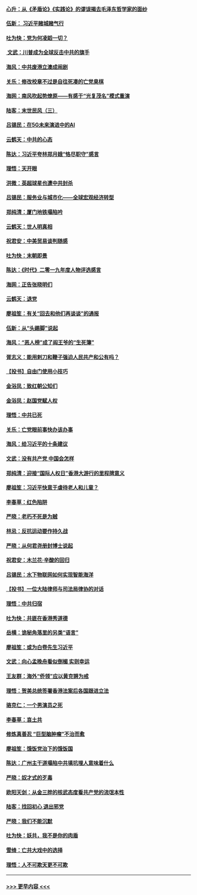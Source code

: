 #### [心升：从《矛盾论》《实践论》的谬误揭去毛泽东哲学家的面纱](../pages/nsc993/n11736962.md?t=12212133) 
#### [伍新： 习近平赌城赌气行](../pages/nsc993/n11736929.md?t=12212133) 
#### [吐为快：党为何凌蹈一切？](../pages/nsc993/n11736915.md?t=12212133) 
#### [ 文武：川普成为全球反击中共的旗手](../pages/nsc993/n11736882.md?t=12212133) 
#### [海风：中共废港立澳成闹剧](../pages/nsc993/n11735857.md?t=12212133) 
#### [关乐：修改校章不过是自往死凑的亡党臭棋](../pages/nsc993/n11735097.md?t=12212133) 
#### [海网：南风吹起势燎原——有感于“光复茂名”模式重演](../pages/nsc993/n11732308.md?t=12212133) 
#### [陆客：末世民风（三）](../pages/nsc993/n11732211.md?t=12212133) 
#### [吕锡民：在5G未来演进中的AI](../pages/nsc993/n11730010.md?t=12212133) 
#### [云鹤天：中共的心态](../pages/nsc993/n11729906.md?t=12212133) 
#### [陈达：习近平夸林郑月娥“恪尽职守”感言](../pages/nsc993/n11729881.md?t=12212133) 
#### [理悟：天开眼](../pages/nsc993/n11729699.md?t=12212133) 
#### [洪微：英超球星也遭中共封杀](../pages/nsc993/n11727243.md?t=12212133) 
#### [吕锡民：服务业与城市化——全球宏观经济转型](../pages/nsc993/n11725845.md?t=12212133) 
#### [郑纯清：厦门地铁塌陷吟](../pages/nsc993/n11725813.md?t=12212133) 
#### [云鹤天：世人明真相](../pages/nsc993/n11725621.md?t=12212133) 
#### [祝君安：中美贸易谈判随感](../pages/nsc993/n11725609.md?t=12212133) 
#### [吐为快：末朝即景](../pages/nsc993/n11723365.md?t=12212133) 
#### [陈达：《时代》二零一九年度人物评选感言](../pages/nsc993/n11723337.md?t=12212133) 
#### [海网：正告张晓明们](../pages/nsc993/n11723228.md?t=12212133) 
#### [云鹤天：退党](../pages/nsc993/n11723056.md?t=12212133) 
#### [廖祖笙：有关“回去和他们再谈谈”的通报](../pages/nsc993/n11722442.md?t=12212133) 
#### [伍新：从“头踢脚”说起](../pages/nsc993/n11722429.md?t=12212133) 
#### [海风：“恶人榜”成了阎王爷的“生死簿”](../pages/nsc993/n11722272.md?t=12212133) 
#### [胥志义：能用剌刀和鞭子强迫人民共产和公有吗？](../pages/nsc993/n11720569.md?t=12212133) 
#### [【投书】自由门使用小技巧](../pages/nsc993/n11720180.md?t=12212133) 
#### [金浴凤：致红朝公知们](../pages/nsc993/n11720563.md?t=12212133) 
#### [金浴凤：赵国党赋人权](../pages/nsc993/n11720533.md?t=12212133) 
#### [理悟：中共已死](../pages/nsc993/n11720233.md?t=12212133) 
#### [关乐：亡党眼前事快办该办事](../pages/nsc993/n11719160.md?t=12212133) 
#### [海风：给习近平的十条建议](../pages/nsc993/n11717616.md?t=12212133) 
#### [文武：没有共产党 中国会怎样](../pages/nsc993/n11717584.md?t=12212133) 
#### [郑纯清：迎接“国际人权日”香港大游行的里程牌意义](../pages/nsc993/n11717417.md?t=12212133) 
#### [廖祖笙：习近平快意于虐待老人和儿童？](../pages/nsc993/n11715313.md?t=12212133) 
#### [李春草：红色陷阱](../pages/nsc993/n11715029.md?t=12212133) 
#### [严晓：老朽不死是为贼](../pages/nsc993/n11712910.md?t=12212133) 
#### [林忌：反抗运动要作持久战](../pages/nsc993/n11712623.md?t=12212133) 
#### [严晓：从何君尧册封博士说起](../pages/nsc993/n11712465.md?t=12212133) 
#### [祝君安：木兰花·辛酸的回归](../pages/nsc993/n11712381.md?t=12212133) 
#### [吕锡民：水下物联网如何实现智能海洋](../pages/nsc993/n11711158.md?t=12212133) 
#### [【投书】一位大陆律师与司法局律协的对话](../pages/nsc993/n11709675.md?t=12212133) 
#### [理悟：中共归宿](../pages/nsc993/n11710059.md?t=12212133) 
#### [吐为快：共匪在香港秀道德](../pages/nsc993/n11709979.md?t=12212133) 
#### [岳横：诡秘角落里的另类“语言”](../pages/nsc993/n11709792.md?t=12212133) 
#### [廖祖笙：或为白卷先生习近平](../pages/nsc993/n11708330.md?t=12212133) 
#### [文武：向心孟晚舟看似倒楣 实则幸运](../pages/nsc993/n11708236.md?t=12212133) 
#### [王友群：海外“侨领”应以黄克锵为戒](../pages/nsc993/n11706176.md?t=12212133) 
#### [理悟：贺美总统签署香港法案后各国跟进立法](../pages/nsc993/n11706853.md?t=12212133) 
#### [骆克仁：一个男演员之死](../pages/nsc993/n11706677.md?t=12212133) 
#### [李春草：哀土共](../pages/nsc993/n11706255.md?t=12212133) 
#### [修炼真善忍 “巨型脑肿瘤”不治而愈](../pages/nsc993/n11705340.md?t=12212133) 
#### [廖祖笙：饿饭党治下的饿饭国](../pages/nsc993/n11705085.md?t=12212133) 
#### [陈达：广州主干道塌陷中共填坑埋人意味着什么](../pages/nsc993/n11705046.md?t=12212133) 
#### [严晓：奴才式的歹毒](../pages/nsc993/n11704826.md?t=12212133) 
#### [欧阳天剑：从金三胖的核武态度看共产党的流氓本性](../pages/nsc993/n11702238.md?t=12212133) 
#### [陆客：找回初心 退出邪党](../pages/nsc993/n11702213.md?t=12212133) 
#### [严晓：我们不能沉默](../pages/nsc993/n11702110.md?t=12212133) 
#### [吐为快：妖共，我不是你的肉盾](../pages/nsc993/n11701366.md?t=12212133) 
#### [雪绮：亡共大戏中的选择](../pages/nsc993/n11699922.md?t=12212133) 
#### [理悟：人不可欺天更不可欺](../pages/nsc993/n11699657.md?t=12212133) 

----
#### [ >>> 更早内容 <<< ](../indexes/nsc993-earlier.md)
